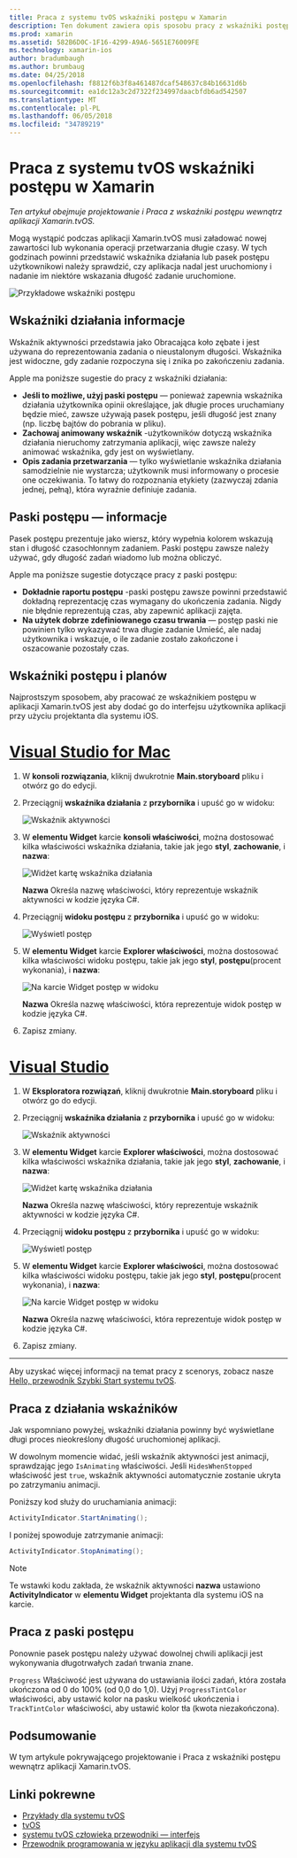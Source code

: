 ```yaml
---
title: Praca z systemu tvOS wskaźniki postępu w Xamarin
description: Ten dokument zawiera opis sposobu pracy z wskaźniki postępu w systemu tvOS aplikacji skompilowanej za pomocą platformy Xamarin. Zawarto informacje zarówno paski postępu i wskaźniki działania.
ms.prod: xamarin
ms.assetid: 582B6D0C-1F16-4299-A9A6-5651E76009FE
ms.technology: xamarin-ios
author: bradumbaugh
ms.author: brumbaug
ms.date: 04/25/2018
ms.openlocfilehash: f8812f6b3f8a461487dcaf548637c84b16631d6b
ms.sourcegitcommit: ea1dc12a3c2d7322f234997daacbfdb6ad542507
ms.translationtype: MT
ms.contentlocale: pl-PL
ms.lasthandoff: 06/05/2018
ms.locfileid: "34789219"
---
```

# <a name="working-with-tvos-progress-indicators-in-xamarin"></a>Praca z systemu tvOS wskaźniki postępu w Xamarin

_Ten artykuł obejmuje projektowanie i Praca z wskaźniki postępu wewnątrz aplikacji Xamarin.tvOS._

Mogą wystąpić podczas aplikacji Xamarin.tvOS musi załadować nowej zawartości lub wykonania operacji przetwarzania długie czasy. W tych godzinach powinni przedstawić wskaźnika działania lub pasek postępu użytkownikowi należy sprawdzić, czy aplikacja nadal jest uruchomiony i nadanie im niektóre wskazania długość zadanie uruchomione.

![Przykładowe wskaźniki postępu](progress-indicators-images/intro01.png "Przykładowe wskaźniki postępu")

## <a name="about-activity-indicators"></a>Wskaźniki działania informacje

Wskaźnik aktywności przedstawia jako Obracająca koło zębate i jest używana do reprezentowania zadania o nieustalonym długości. Wskaźnika jest widoczne, gdy zadanie rozpoczyna się i znika po zakończeniu zadania.

Apple ma poniższe sugestie do pracy z wskaźniki działania:

- **Jeśli to możliwe, użyj paski postępu** — ponieważ zapewnia wskaźnika działania użytkownika opinii określające, jak długie proces uruchamiany będzie mieć, zawsze używają pasek postępu, jeśli długość jest znany (np. liczbę bajtów do pobrania w pliku).
- **Zachowaj animowany wskaźnik** -użytkowników dotyczą wskaźnika działania nieruchomy zatrzymania aplikacji, więc zawsze należy animować wskaźnika, gdy jest on wyświetlany.
- **Opis zadania przetwarzania** — tylko wyświetlanie wskaźnika działania samodzielnie nie wystarcza; użytkownik musi informowany o procesie one oczekiwania. To łatwy do rozpoznania etykiety (zazwyczaj zdania jednej, pełną), która wyraźnie definiuje zadania.

## <a name="about-progress-bars"></a>Paski postępu — informacje

Pasek postępu prezentuje jako wiersz, który wypełnia kolorem wskazują stan i długość czasochłonnym zadaniem. Paski postępu zawsze należy używać, gdy długość zadań wiadomo lub można obliczyć.

Apple ma poniższe sugestie dotyczące pracy z paski postępu:

- **Dokładnie raportu postępu** -paski postępu zawsze powinni przedstawić dokładną reprezentację czas wymagany do ukończenia zadania. Nigdy nie błędnie reprezentują czas, aby zapewnić aplikacji zajęta.
- **Na użytek dobrze zdefiniowanego czasu trwania** — postęp paski nie powinien tylko wykazywać trwa długie zadanie Umieść, ale nadaj użytkownika i wskazuje, o ile zadanie zostało zakończone i oszacowanie pozostały czas.

## <a name="progress-indicators-and-storyboards"></a>Wskaźniki postępu i planów

Najprostszym sposobem, aby pracować ze wskaźnikiem postępu w aplikacji Xamarin.tvOS jest aby dodać go do interfejsu użytkownika aplikacji przy użyciu projektanta dla systemu iOS.

# <a name="visual-studio-for-mactabvsmac"></a>[Visual Studio for Mac](#tab/vsmac)
    
1. W **konsoli rozwiązania**, kliknij dwukrotnie **Main.storyboard** pliku i otwórz go do edycji.

2. Przeciągnij **wskaźnika działania** z **przybornika** i upuść go w widoku: 

    ![Wskaźnik aktywności](progress-indicators-images/activity01.png "wskaźnika działania")

3. W **elementu Widget** karcie **konsoli właściwości**, można dostosować kilka właściwości wskaźnika działania, takie jak jego **styl**, **zachowanie**, i **nazwa**: 

    ![Widżet kartę wskaźnika działania](progress-indicators-images/activity02.png "kartę Widget wskaźnika działania")
    
    **Nazwa** Określa nazwę właściwości, który reprezentuje wskaźnik aktywności w kodzie języka C#.

4. Przeciągnij **widoku postępu** z **przybornika** i upuść go w widoku: 

    ![Wyświetl postęp](progress-indicators-images/activity03.png "widoku postępu")

5. W **elementu Widget** karcie **Explorer właściwości**, można dostosować kilka właściwości widoku postępu, takie jak jego **styl**, **postępu**(procent wykonania), i **nazwa**: 

    ![Na karcie Widget postęp w widoku](progress-indicators-images/activity04.png "kartę Widget w widoku postępu")
    
    **Nazwa** Określa nazwę właściwości, która reprezentuje widok postęp w kodzie języka C#.

6. Zapisz zmiany.

# <a name="visual-studiotabvswin"></a>[Visual Studio](#tab/vswin)
    
1. W **Eksploratora rozwiązań**, kliknij dwukrotnie **Main.storyboard** pliku i otwórz go do edycji.

2. Przeciągnij **wskaźnika działania** z **przybornika** i upuść go w widoku: 

    ![Wskaźnik aktywności](progress-indicators-images/activity01-vs.png
    "wskaźnika działania")

3. W **elementu Widget** karcie **Explorer właściwości**, można dostosować kilka właściwości wskaźnika działania, takie jak jego **styl**, **zachowanie**, i **nazwa**: 

    ![Widżet kartę wskaźnika działania](progress-indicators-images/activity02-vs.png "kartę Widget wskaźnika działania")

    **Nazwa** Określa nazwę właściwości, który reprezentuje wskaźnik aktywności w kodzie języka C#.

4. Przeciągnij **widoku postępu** z **przybornika** i upuść go w widoku: 

   ![Wyświetl postęp](progress-indicators-images/activity03-vs.png "widoku postępu")

5. W **elementu Widget** karcie **Explorer właściwości**, można dostosować kilka właściwości widoku postępu, takie jak jego **styl**, **postępu**(procent wykonania), i **nazwa**: 

    ![Na karcie Widget postęp w widoku](progress-indicators-images/activity04-vs.png "kartę Widget w widoku postępu")
    
    **Nazwa** Określa nazwę właściwości, która reprezentuje widok postęp w kodzie języka C#.

6. Zapisz zmiany.

-----

Aby uzyskać więcej informacji na temat pracy z scenorys, zobacz nasze [Hello, przewodnik Szybki Start systemu tvOS](~/ios/tvos/get-started/hello-tvos.md). 

## <a name="working-with-activity-indicators"></a>Praca z działania wskaźników

Jak wspomniano powyżej, wskaźniki działania powinny być wyświetlane długi proces nieokreślony długość uruchomionej aplikacji.

W dowolnym momencie widać, jeśli wskaźnik aktywności jest animacji, sprawdzając jego `IsAnimating` właściwości. Jeśli `HidesWhenStopped` właściwość jest `true`, wskaźnik aktywności automatycznie zostanie ukryta po zatrzymaniu animacji.

Poniższy kod służy do uruchamiania animacji: 

```csharp
ActivityIndicator.StartAnimating();
```

I poniżej spowoduje zatrzymanie animacji:

```csharp
ActivityIndicator.StopAnimating();
```

> [!NOTE]
> Te wstawki kodu zakłada, że wskaźnik aktywności **nazwa** ustawiono **ActivityIndicator** w **elementu Widget** projektanta dla systemu iOS na karcie.

## <a name="working-with-progress-bars"></a>Praca z paski postępu

Ponownie pasek postępu należy używać dowolnej chwili aplikacji jest wykonywania długotrwałych zadań trwania znane. 

`Progress` Właściwość jest używana do ustawiania ilości zadań, która została ukończona od 0 do 100% (od 0,0 do 1,0). Użyj `ProgressTintColor` właściwości, aby ustawić kolor na pasku wielkość ukończenia i `TrackTintColor` właściwości, aby ustawić kolor tła (kwota niezakończona).

## <a name="summary"></a>Podsumowanie

W tym artykule pokrywającego projektowanie i Praca z wskaźniki postępu wewnątrz aplikacji Xamarin.tvOS.

## <a name="related-links"></a>Linki pokrewne

- [Przykłady dla systemu tvOS](https://developer.xamarin.com/samples/tvos/all/)
- [tvOS](https://developer.apple.com/tvos/)
- [systemu tvOS człowieka przewodniki — interfejs](https://developer.apple.com/tvos/human-interface-guidelines/)
- [Przewodnik programowania w języku aplikacji dla systemu tvOS](https://developer.apple.com/library/prerelease/tvos/documentation/General/Conceptual/AppleTV_PG/)
